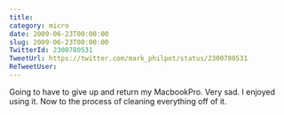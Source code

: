 ```yaml
---
title: 
category: micro
date: 2009-06-23T00:00:00
slug: 2009-06-23T00:00:00
TwitterId: 2300780531
TweetUrl: https://twitter.com/mark_philpot/status/2300780531
ReTweetUser: 
---
```


Going to have to give up and return my MacbookPro. Very sad. I enjoyed using it.  Now to the process of cleaning everything off of it.